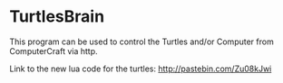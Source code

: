 # TurtlesBrain
This program can be used to control the Turtles and/or Computer from ComputerCraft via http.

Link to the new lua code for the turtles: http://pastebin.com/Zu08kJwi
